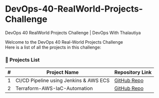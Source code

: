# DevOps-40-RealWorld-Projects-Challenge
DevOps 40 RealWorld Projects Challenge | DevOps With Thalautiya

Welcome to the DevOps 40 Real-World Projects Challenge  
Here is a list of all the projects in this challenge:  

### 📌 Projects List  

| #  | Project Name | Repository Link |
|----|-------------|----------------|
| 1  | CI/CD Pipeline using Jenkins & AWS ECS | [GitHub Repo](https://github.com/Kunalkthalautiya/Project-1-Automated-CI-CD-Pipeline-AWS-ECS) |
| 2  | Terraform-AWS-IaC-Automation | [GitHub Repo](https://github.com/Kunalkthalautiya/Project-2-Terraform-AWS-IaC-Automation) |
